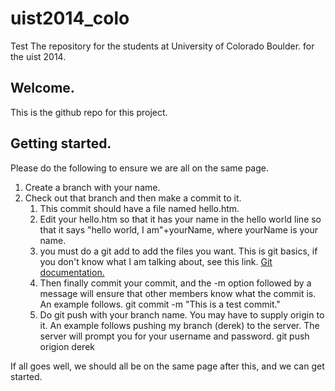 uist2014_colo
=============
Test
The repository for the students at University of Colorado Boulder. for the uist 2014. 

## Welcome.

This is the github repo for this project. 

## Getting started.

Please do the following to ensure we are all on the same page. 

1. Create a branch with your name.
2. Check out that branch and then make a commit to it.
    1. This commit should have a file named hello.htm.
    2. Edit your hello.htm so that it has your name in the hello world line so that it says "hello world, I am"+yourName, where yourName is your name.
    3. you must do a git add to add the files you want. This is git basics, if you don't know what I am talking about, see this link. [Git documentation.](http://www.git-scm.com/book)
    4. Then finally commit your commit, and the -m option followed by a message will ensure that other members know what the commit is. An example follows.
        git commit -m "This is a test commit."
    5. Do git push with your branch name. You may have to supply origin to it. An example follows pushing my branch (derek) to the server. The server will prompt you for your username and password. 
        git push origion derek 

If all goes well, we should all be on the same page after this, and we can get started.
